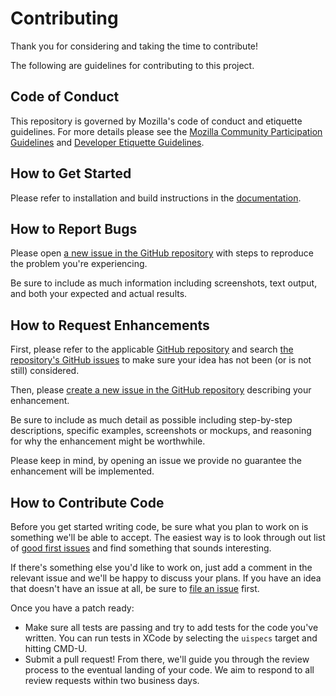 # Contributing

Thank you for considering and taking the time to contribute!

The following are guidelines for contributing to this project.

## Code of Conduct

This repository is governed by Mozilla's code of conduct and etiquette guidelines. For more details please see the [Mozilla Community Participation Guidelines](https://www.mozilla.org/about/governance/policies/participation/) and [Developer Etiquette Guidelines](https://bugzilla.mozilla.org/page.cgi?id=etiquette.html).

## How to Get Started

Please refer to installation and build instructions in the [documentation](install.md).

## How to Report Bugs

Please open [a new issue in the GitHub repository](https://github.com/mozilla-lockbox/lockbox-ios/issues/new) with steps to reproduce the problem you're experiencing.

Be sure to include as much information including screenshots, text output, and both your expected and actual results.

## How to Request Enhancements

First, please refer to the applicable [GitHub repository](https://github.com/orgs/mozilla-lockbox/) and search [the repository's GitHub issues](https://github.com/mozilla-lockbox/lockbox-ios/issues) to make sure your idea has not been (or is not still) considered.

Then, please [create a new issue in the GitHub repository](https://github.com/mozilla-lockbox/lockbox-ios/issues/new) describing your enhancement.

Be sure to include as much detail as possible including step-by-step descriptions, specific examples, screenshots or mockups, and reasoning for why the enhancement might be worthwhile.

Please keep in mind, by opening an issue we provide no guarantee the enhancement will be implemented.

## How to Contribute Code

Before you get started writing code, be sure what you plan to work on is something we'll be able to accept. The easiest way is to look through out list of [good first issues][good-first-issues] and find something that sounds interesting.

If there's something else you'd like to work on, just add a comment in the relevant issue and we'll be happy to discuss your plans. If you have an idea that doesn't have an issue at all, be sure to [file an issue](#how-to-request-enhancements) first.

Once you have a patch ready:

- Make sure all tests are passing and try to add tests for the code you've written. You can run tests in XCode by selecting the `uispecs` target and hitting CMD-U.
- Submit a pull request! From there, we'll guide you through the review process to the eventual landing of your code. We aim to respond to all review requests within two business days.

[good-first-issues]: https://github.com/mozilla-lockbox/lockbox-ios/issues?q=is%3Aopen+is%3Aissue+label%3A%22good+first+issue%22
